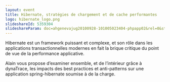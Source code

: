```yaml
---
layout: event
title: Hibernate, stratégies de chargement et de cache performantes
logo: hibernate_logo.png
slideshareId: 5359304
slideshareParam: doc=ahgenevajug20100928-101005023404-phpapp02&rel=0&stripped_title=ah-geneva-jug-20100928&userName=GenevaJUGs
---
```

Hibernate est un framework puissant et complexe, et son rôle dans les applications transactionnelles modernes en fait la brique critique du point de vue de la performance applicative.

Alain vous propose d’examiner ensemble, et de l’intérieur grâce à dynaTrace, les impacts des best practices et anti-patterns sur une application spring-hibernate soumise à de la charge.